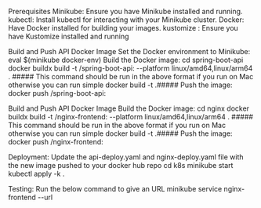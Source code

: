Prerequisites
    Minikube: Ensure you have Minikube installed and running.
    kubectl: Install kubectl for interacting with your Minikube cluster.
    Docker: Have Docker installed for building your images.
    kustomize : Ensure you have Kustomize installed and running

Build and Push API Docker Image
    Set the Docker environment to Minikube:
        eval $(minikube docker-env)
    Build the Docker image:
        cd spring-boot-api
        docker buildx build -t <dockerhub-name>/spring-boot-api:<version> --platform linux/amd64,linux/arm64 .
        ##### This command should be run in the above format if you run on Mac otherwise you can run simple docker build -t <image-name> .#####
    Push the image:
        docker push <dockerhub-name>/spring-boot-api:<version>

Build and Push API Docker Image
    Build the Docker image:
        cd nginx
        docker buildx build -t <dockerhub-name>/nginx-frontend:<version> --platform linux/amd64,linux/arm64 .
        ##### This command should be run in the above format if you run on Mac otherwise you can run simple docker build -t <image-name> .#####
    Push the image:
        docker push <dockerhub-name>/nginx-frontend:<version>

Deployment:
    Update the api-deploy.yaml and nginx-deploy.yaml file with the new image pushed to your docker hub repo
    cd k8s
    minikube start
    kubectl apply -k .

Testing:
    Run the below command to give an URL
    minikube service nginx-frontend --url 



